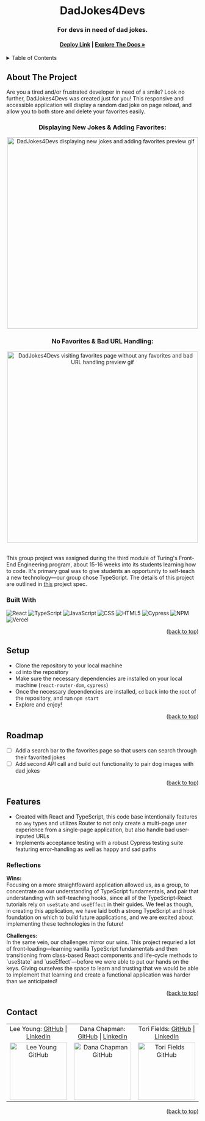 <a name="readme-top"></a>

<!-- HEADER -->
<h1 align="center">DadJokes4Devs</h1>

<h3 align="center">For devs in need of dad jokes.</h3>

<h4 align="center"><a href="https://dad-jokes4-devs.vercel.app/"><strong>Deploy Link</strong></a> | <a href="https://github.com/Leoy23/DadJokes4Devs"><strong>Explore The Docs »</strong></a></h4>

<p></p>

<!-- TABLE OF CONTENTS -->
<details>
  <summary>Table of Contents</summary>
  <ol>
    <li>
      <a href="#about-the-project">About The Project</a>
      <ul>
        <li><a href="#built-with">Built With</a></li>
      </ul>
    </li>
    <li><a href="#setup">Setup</a></li>
    <li><a href="#roadmap">Roadmap</a></li>
    <li>
        <a href="#features">Features</a>
        <ul>
            <li><a href="#reflections">Reflections</a>
        </ul>
    </li>
    <li><a href="#contact">Contact</a></li>
  </ol>
</details>

## About The Project
Are you a tired and/or frustrated developer in need of a smile? Look no further, DadJokes4Devs was created just for you! This responsive and accessible application will display a random dad joke on page reload, and allow you to both store and delete your favorites easily.
<br>

<h3 align="center">Displaying New Jokes & Adding Favorites:</h3>
<p align="center"><img width="500" src="https://media.giphy.com/media/TuVTDNwXuU0H0XCfO7/giphy.gif" alt="DadJokes4Devs displaying new jokes and adding favorites preview gif"></p>

<h3 align="center">No Favorites & Bad URL Handling:</h3>
<p align="center"><img width="500" src="https://media.giphy.com/media/Xmm79FaagixpEuLxp9/giphy.gif" alt="DadJokes4Devs visiting favorites page without any favorites and bad URL handling preview gif"></p>

<br />
This group project was assigned during the third module of Turing's Front-End Engineering program, about 15-16 weeks into its students learning how to code. It's primary goal was to give students an opportunity to self-teach a new technology—our group chose TypeScript. The details of this project are outlined in <a href="https://frontend.turing.edu/projects/module-3/stretch.html">this</a> project spec.

### Built With

![React][React-shield]
![TypeScript][TypeScript-shield]
![JavaScript][JavaScript-shield]
![CSS][CSS-shield]
![HTML5][HTML-shield]
![Cypress][Cypress-shield]
![NPM][NPM-shield]
![Vercel][Vercel-shield]

<p align="right">(<a href="#readme-top">back to top</a>)</p>

## Setup
- Clone the repository to your local machine
- `cd` into the repository
- Make sure the necessary dependencies are installed on your local machine (`react-router-dom`, `cypress`)
- Once the necessary dependencies are installed, `cd` back into the root of the repository, and run `npm start`
- Explore and enjoy!

<p align="right">(<a href="#readme-top">back to top</a>)</p>

## Roadmap

- [ ] Add a search bar to the favorites page so that users can search through their favorited jokes
- [ ] Add second API call and build out functionality to pair dog images with dad jokes

<p align="right">(<a href="#readme-top">back to top</a>)</p>

## Features

- Created with React and TypeScript, this code base intentionally features no `any` types and utilizes Router to not only create a multi-page user experience from a single-page application, but also handle bad user-inputed URLs
- Implements acceptance testing with a robust Cypress testing suite featuring error-handling as well as happy and sad paths

### Reflections
<b>Wins:</b><br>
Focusing on a more straightfoward application allowed us, as a group, to concentrate on our understanding of TypeScript fundamentals, and pair that understanding with self-teaching hooks, since all of the TypeScript-React tutorials rely on `useState` and `useEffect` in their guides. We feel as though, in creating this application, we have laid both a strong TypeScript and hook foundation on which to build future applications, and we are excited about implementing these technologies in the future!
<p>
<b>Challenges:</b><br>
In the same vein, our challenges mirror our wins. This project requried a lot of front-loading—learning vanilla TypeScript fundamentals and then transitioning from class-based React components and life-cycle methods to `useState` and `useEffect`—before we were able to put our hands on the keys. Giving ourselves the space to learn and trusting that we would be able to implement that learning and create a functional application was harder than we anticipated!

<p align="right">(<a href="#readme-top">back to top</a>)</p>

## Contact

<table align="center">
    <tr>
        <td align="center"> Lee Young: <a href="https://github.com/leoy23">GitHub</a> | <a href="https://www.linkedin.com/in/leah-young-fe/">LinkedIn</a></td>
        <td align="center"> Dana Chapman: <a href="https://github.com/danalchapman">GitHub</a> | <a href="https://www.linkedin.com/in/danalchapman/">LinkedIn</a></td>
        <td align="center"> Tori Fields: <a href="https://github.com/vfields">GitHub</a> | <a href="https://www.linkedin.com/in/victoria-ashley-fields/">LinkedIn</a></td>
    </tr>
 <td align="center"><img src="https://avatars.githubusercontent.com/u/106054421?v=4" alt="Lee Young GitHub"
 width="150" height="auto" /></td>
 <td align="center"><img src="https://avatars.githubusercontent.com/u/105478792?v=4" alt="Dana Chapman GitHub"
 width="150" height="auto" /></td>
 <td align="center"><img src="https://avatars.githubusercontent.com/u/103962335?v=4" alt="Tori Fields GitHub"
 width="150" height="auto" /></td>
</table>

<p align="right">(<a href="#readme-top">back to top</a>)</p>

<!-- MARKDOWN LINKS & IMAGES -->
[TypeScript-shield]: https://img.shields.io/badge/TypeScript-007ACC?style=for-the-badge&logo=typescript&logoColor=white
[React-shield]: https://img.shields.io/badge/React-20232A?style=for-the-badge&logo=react&logoColor=61DAFB
[JavaScript-shield]: https://img.shields.io/badge/javascript%20-%23323330.svg?&style=for-the-badge&logo=javascript&logoColor=%23F7DF1E
[CSS-shield]: https://img.shields.io/badge/CSS3-1572B6?style=for-the-badge&logo=css3&logoColor=white
[HTML-shield]: https://img.shields.io/badge/HTML5-E34F26?style=for-the-badge&logo=html5&logoColor=white
[Cypress-shield]: https://img.shields.io/badge/-cypress-%23E5E5E5?style=for-the-badge&logo=cypress&logoColor=058a5e
[NPM-shield]: https://img.shields.io/badge/npm-CB3837?style=for-the-badge&logo=npm&logoColor=white
[Vercel-shield]: https://img.shields.io/badge/vercel-%23000000.svg?style=for-the-badge&logo=vercel&logoColor=white

